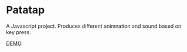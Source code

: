# Patatap
A Javascript project. 
Produces different animnation and sound based on key press. 

[DEMO](https://rishabkamshetty.github.io/Patatap/)
